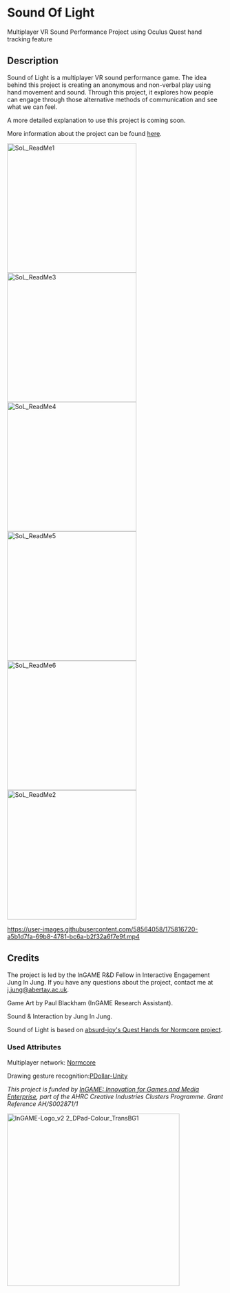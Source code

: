 # Sound Of Light
Multiplayer VR Sound Performance Project using Oculus Quest hand tracking feature

## Description
Sound of Light is a multiplayer VR sound performance game. The idea behind this project is creating an anonymous and non-verbal play using hand movement and sound. Through this project, it explores how people can engage through those alternative methods of communication and see what we can feel.

A more detailed explanation to use this project is coming soon.

More information about the project can be found [here](https://www.junginjung.com/soundoflight).

<img width="300" alt="SoL_ReadMe1" src="https://user-images.githubusercontent.com/58564058/175811358-0a2f2af1-5446-4cba-a3c5-18c4c834ce38.png"> <img width="300" alt="SoL_ReadMe3" src="https://user-images.githubusercontent.com/58564058/175811375-da4daf51-56ad-4972-a3c4-d9c99bc75365.png"> <img width="300" alt="SoL_ReadMe4" src="https://user-images.githubusercontent.com/58564058/175811385-72a95233-2d09-4080-81ef-b33a4988e332.png">
<img width="300" alt="SoL_ReadMe5" src="https://user-images.githubusercontent.com/58564058/175811484-b298a277-ab2a-49ad-872f-b6497ccd0b46.png"> <img width="300" alt="SoL_ReadMe6" src="https://user-images.githubusercontent.com/58564058/175811485-5ae79dfb-90ed-4b3d-b5ca-208881be6474.png"> <img width="300" alt="SoL_ReadMe2" src="https://user-images.githubusercontent.com/58564058/175811505-8e7c23ef-5c32-4d03-b14b-c9961d0fa29a.png">



https://user-images.githubusercontent.com/58564058/175816720-a5b1d7fa-69b8-4781-bc6a-b2f32a6f7e9f.mp4


## Credits
The project is led by the InGAME R&D Fellow in Interactive Engagement Jung In Jung. If you have any questions about the project, contact me at [j.jung@abertay.ac.uk](j.jung@abertay.ac.uk).

Game Art by Paul Blackham (InGAME Research Assistant).

Sound & Interaction by Jung In Jung.

Sound of Light is based on [absurd-joy's Quest Hands for Normcore project](https://github.com/absurd-joy/Quest-hands-for-Normcore).

### Used Attributes 
Multiplayer network: [Normcore](https://normcore.io/)

Drawing gesture recognition:[PDollar-Unity](https://github.com/DaVikingCode/PDollar-Unity)


*This project is funded by [InGAME: Innovation for Games and Media Enterprise](https://innovationforgames.com/), part of the AHRC Creative Industries Clusters Programme. Grant Reference AH/S002871/1* 

<img width="400" alt="InGAME-Logo_v2 2_DPad-Colour_TransBG1" src="https://user-images.githubusercontent.com/58564058/175816806-a7e631ef-4ba8-42d4-be8f-34b6bccefac2.png">

